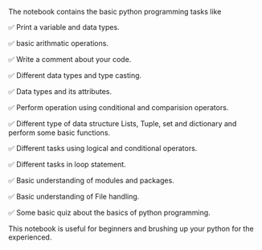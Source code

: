 The notebook contains the basic python programming tasks like 

✅ Print a variable and data types.

✅ basic arithmatic operations.

✅ Write a comment about your code.

✅ Different data types and type casting.

✅ Data types and its attributes.

✅ Perform operation using conditional and comparision operators.

✅ Different type of data structure Lists, Tuple, set and dictionary and perform some basic functions.

✅ Different tasks using logical and conditional operators.

✅ Different tasks in loop statement.

✅ Basic understanding of modules and packages.

✅ Basic understanding of File handling.

✅ Some basic quiz about the basics of python programming.

This notebook is useful for beginners and brushing up your python for the experienced.
